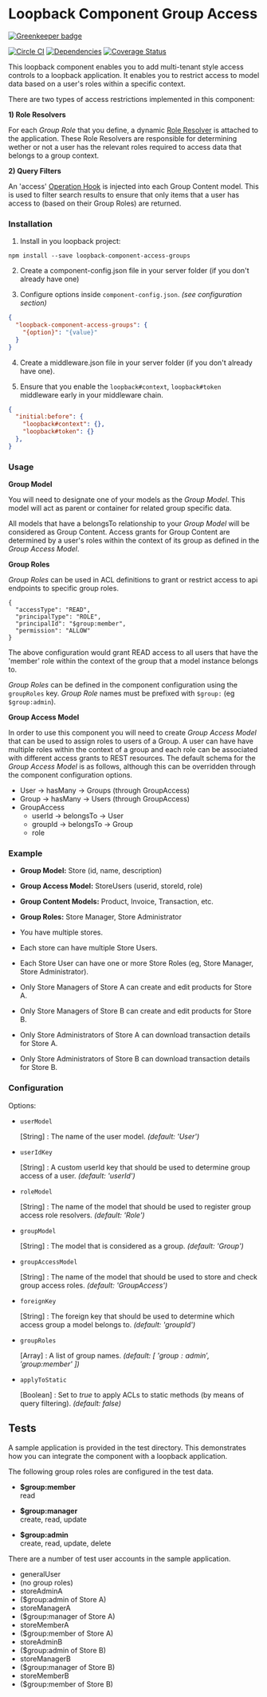 # Loopback Component Group Access

[![Greenkeeper badge](https://badges.greenkeeper.io/fullcube/loopback-component-access-groups.svg)](https://greenkeeper.io/)

[![Circle CI](https://circleci.com/gh/fullcube/loopback-component-access-groups.svg?style=svg)](https://circleci.com/gh/fullcube/loopback-component-access-groups) [![Dependencies](http://img.shields.io/david/fullcube/loopback-component-access-groups.svg?style=flat)](https://david-dm.org/fullcube/loopback-component-access-groups) [![Coverage Status](https://coveralls.io/repos/github/fullcube/loopback-component-access-groups/badge.svg?branch=master)](https://coveralls.io/github/fullcube/loopback-component-access-groups?branch=master)

This loopback component enables you to add multi-tenant style access controls to a loopback application. It enables you to restrict access to model data based on a user's roles within a specific context.

There are two types of access restrictions implemented in this component:

**1) Role Resolvers**

For each *Group Role* that you define, a dynamic [Role Resolver](https://docs.strongloop.com/display/public/LB/Defining+and+using+roles#Definingandusingroles-Dynamicroles) is attached to the application. These Role Resolvers are responsible for determining wether or not a user has the relevant roles required to access data that belongs to a group context.


**2) Query Filters**

An 'access' [Operation Hook](https://docs.strongloop.com/display/public/LB/Operation+hooks) is injected into each Group Content model. This is used to filter search results to ensure that only items that a user has access to (based on their Group Roles) are returned.

### Installation

1. Install in you loopback project:

  `npm install --save loopback-component-access-groups`

2. Create a component-config.json file in your server folder (if you don't already have one)

3. Configure options inside `component-config.json`. *(see configuration section)*

  ```json
  {
    "loopback-component-access-groups": {
      "{option}": "{value}"
    }
  }
  ```

4. Create a middleware.json file in your server folder (if you don't already have one).

5. Ensure that you enable the `loopback#context`, `loopback#token` middleware early in your middleware chain.

  ```json
  {
    "initial:before": {
      "loopback#context": {},
      "loopback#token": {}
    },
  }
  ```

### Usage

**Group Model**

You will need to designate one of your models as the *Group Model*. This model will act as parent or container for related group specific data.

All models that have a belongsTo relationship to your *Group Model* will be considered as Group Content. Access grants for Group Content are determined by a user's roles within the context of its group as defined in the *Group Access Model*.

**Group Roles**

*Group Roles* can be used in ACL definitions to grant or restrict access to api endpoints to specific group roles.

```
{
  "accessType": "READ",
  "principalType": "ROLE",
  "principalId": "$group:member",
  "permission": "ALLOW"
}
```

The above configuration would grant READ access to all users that have the 'member' role within the context of the group that a model instance belongs to.

*Group Roles* can be defined in the component configuration using the `groupRoles` key. *Group Role* names must be prefixed with `$group:` (eg `$group:admin`).

**Group Access Model**

In order to use this component you will need to create *Group Access Model* that can be used to assign roles to users of a Group. A user can have have multiple roles within the context of a group and each role can be associated with different access grants to REST resources. The default schema for the *Group Access Model* is as follows, although this can be overridden through the component configuration options.

- User -> hasMany -> Groups (through GroupAccess)
- Group -> hasMany -> Users (through GroupAccess)
- GroupAccess
  - userId -> belongsTo -> User
  - groupId -> belongsTo -> Group
  - role

### Example

 - **Group Model:** Store (id, name, description)
 - **Group Access Model:** StoreUsers (userid, storeId, role)
 - **Group Content Models:** Product, Invoice, Transaction, etc.
 - **Group Roles:** Store Manager, Store Administrator

- You have multiple stores.
- Each store can have multiple Store Users.
- Each Store User can have one or more Store Roles (eg, Store Manager, Store Administrator).
- Only Store Managers of Store A can create and edit products for Store A.
- Only Store Managers of Store B can create and edit products for Store B.
- Only Store Administrators of Store A can download transaction details for Store A.
- Only Store Administrators of Store B can download transaction details for Store B.

### Configuration

Options:

- `userModel`

  [String] : The name of the user model. *(default: 'User')*
  
- `userIdKey`

  [String] : A custom userId key that should be used to determine group access of a user. *(default: 'userId')*

- `roleModel`

  [String] : The name of the model that should be used to register group access role resolvers. *(default: 'Role')*

- `groupModel`

  [String] : The model that is considered as a group. *(default: 'Group')*

- `groupAccessModel`

  [String] : The name of the model that should be used to store and check group access roles. *(default: 'GroupAccess')*

- `foreignKey`

  [String] : The foreign key that should be used to determine which access group a model belongs to. *(default: 'groupId')*

- `groupRoles`

  [Array] : A list of group names. *(default: [ '$group:admin', '$group:member' ])*

- `applyToStatic`

  [Boolean] : Set to *true* to apply ACLs to static methods (by means of query filtering). *(default: false)*


## Tests

A sample application is provided in the test directory. This demonstrates how you can integrate the component with a loopback application.

The following group roles roles are configured in the test data.

 - **$group:member**  
read

 - **$group:manager**  
create, read, update

 - **$group:admin**  
create, read, update, delete

There are a number of test user accounts in the sample application.

 - generalUser
  - (no group roles)
 - storeAdminA
  - ($group:admin of Store A)
 - storeManagerA
  - ($group:manager of Store A)
 - storeMemberA
  - ($group:member of Store A)
 - storeAdminB
  - ($group:admin of Store B)
 - storeManagerB
  - ($group:manager of Store B)
 - storeMemberB
  - ($group:member of Store B)
